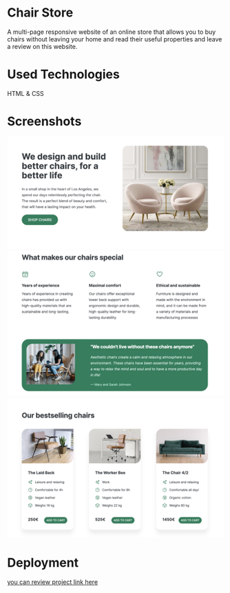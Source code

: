 # Chair Store
A multi-page responsive website of an online store that allows you to buy chairs  without leaving your home and read their useful properties and leave a review on this website.

# Used Technologies 

HTML & CSS 

# Screenshots

<img src=chair-Store.png>
<img src=chair-store-02.png>
<img src=chair-store-03.png>

# Deployment 
 <a href="https://khatiachip.github.io/Chair-Store/"> you can review project link here </a>
